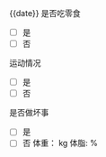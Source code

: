 {{date}} 
是否吃零食
+ [ ] 是  
+ [ ] 否

运动情况
+ [ ] 是  
+ [ ] 否

是否做坏事
+ [ ] 是  
+ [ ] 否
体重：     kg
体脂:        %
